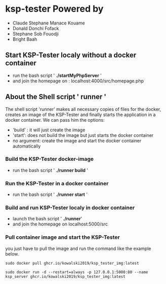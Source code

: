 # ksp-tester Powered by

* Claude Stephane Manace Kouame
* Donald Donchi Fofack
* Stephane Sob Fouodji
* Bright Baah

## Start KSP-Tester localy without a docker container
- run the bash script ' **./startMyPhpServer** '
- and join the homepage on : localhost:4000/src/homepage.php

## About the Shell script ' runner '
The shell script 'runner' makes all necessary copies of files for the docker,
creates an image of the KSP-Tester and finally starts the application in a docker container.
We can pass him the options:
- 'build' : it will just create the image
- 'start': does not build the image but just starts the docker container
- no argument: create the image and start the docker container automatically

### Build the KSP-Tester docker-image
- run the bash script ' **./runner build** '

### Run the KSP-Tester in a docker container
- run the bash script ' **./runner start** '

### Build and run KSP-Tester localy in docker container
- launch the bash script ' **./runner**'
- and join the homepage on localhost:5000/src

### Pull container image and start the KSP-Tester
 you just have to pull the image and run the command like the example below.
 ```
 sudo docker pull ghcr.io/kowalski2019/ksp_tester_img:latest
 ```
 ```
 sudo docker run -d --restart=always -p 127.0.0.1:5000:80 --name ksp_server ghcr.io/kowalski2019/ksp_tester_img:latest 
 ```
